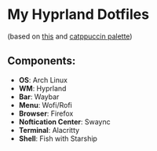 # My Hyprland Dotfiles
(based on [this](https://github.com/Zproger/bspwm-dotfiles) and [catppuccin palette](https://catppuccin.com/palette))

## Components:
- **OS**: Arch Linux
- **WM**: Hyprland
- **Bar**: Waybar
- **Menu**: Wofi/Rofi
- **Browser**: Firefox
- **Noftication Center**: Swaync
- **Terminal**: Alacritty
- **Shell**: Fish with Starship

